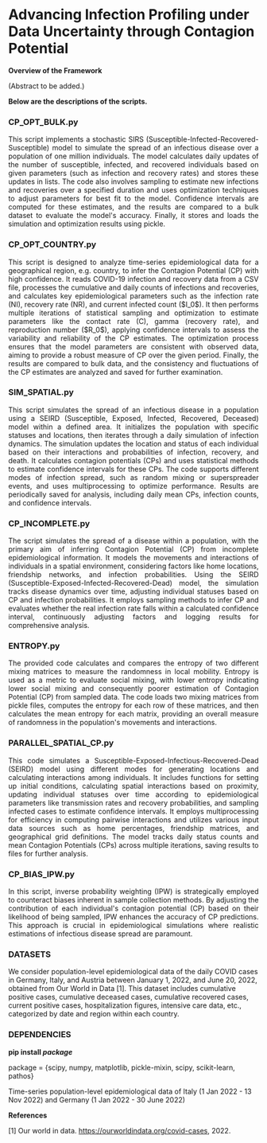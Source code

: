 Advancing Infection Profiling under Data Uncertainty through Contagion Potential
================================================================================

**Overview of the Framework** 

(Abstract to be added.)


**Below are the descriptions of the scripts.** 

### CP_OPT_BULK.py ###
<p align="justify"> This script implements a stochastic SIRS (Susceptible-Infected-Recovered-Susceptible) model to simulate the spread of an infectious disease over a population of one million individuals. The model calculates daily updates of the number of susceptible, infected, and recovered individuals based on given parameters (such as infection and recovery rates) and stores these updates in lists. The code also involves sampling to estimate new infections and recoveries over a specified duration and uses optimization techniques to adjust parameters for best fit to the model. Confidence intervals are computed for these estimates, and the results are compared to a bulk dataset to evaluate the model's accuracy. Finally, it stores and loads the simulation and optimization results using pickle.</p>

### CP_OPT_COUNTRY.py ###
<p align="justify"> This script is designed to analyze time-series epidemiological data for a geographical region, e.g. country, to infer the Contagion Potential (CP) with high confidence. It reads COVID-19 infection and recovery data from a CSV file, processes the cumulative and daily counts of infections and recoveries, and calculates key epidemiological parameters such as the infection rate (NI), recovery rate (NR), and current infected count ($I_0$). It then performs multiple iterations of statistical sampling and optimization to estimate parameters like the contact rate (C), gamma (recovery rate), and reproduction number ($R_0$), applying confidence intervals to assess the variability and reliability of the CP estimates. The optimization process ensures that the model parameters are consistent with observed data, aiming to provide a robust measure of CP over the given period. Finally, the results are compared to bulk data, and the consistency and fluctuations of the CP estimates are analyzed and saved for further examination. </p>

### SIM_SPATIAL.py ###
<p align="justify"> This script simulates the spread of an infectious disease in a population using a SEIRD (Susceptible, Exposed, Infected, Recovered, Deceased) model within a defined area. It initializes the population with specific statuses and locations, then iterates through a daily simulation of infection dynamics. The simulation updates the location and status of each individual based on their interactions and probabilities of infection, recovery, and death. It calculates contagion potentials (CPs) and uses statistical methods to estimate confidence intervals for these CPs. The code supports different modes of infection spread, such as random mixing or superspreader events, and uses multiprocessing to optimize performance. Results are periodically saved for analysis, including daily mean CPs, infection counts, and confidence intervals. </p>

### CP_INCOMPLETE.py ###
<p align="justify"> The script simulates the spread of a disease within a population, with the primary aim of inferring Contagion Potential (CP) from incomplete epidemiological information. It models the movements and interactions of individuals in a spatial environment, considering factors like home locations, friendship networks, and infection probabilities. Using the SEIRD (Susceptible-Exposed-Infected-Recovered-Dead) model, the simulation tracks disease dynamics over time, adjusting individual statuses based on CP and infection probabilities. It employs sampling methods to infer CP and evaluates whether the real infection rate falls within a calculated confidence interval, continuously adjusting factors and logging results for comprehensive analysis. </p>

### ENTROPY.py ###
<p align="justify"> The provided code calculates and compares the entropy of two different mixing matrices to measure the randomness in local mobility. Entropy is used as a metric to evaluate social mixing, with lower entropy indicating lower social mixing and consequently poorer estimation of Contagion Potential (CP) from sampled data. The code loads two mixing matrices from pickle files, computes the entropy for each row of these matrices, and then calculates the mean entropy for each matrix, providing an overall measure of randomness in the population's movements and interactions. </p>

### PARALLEL_SPATIAL_CP.py ###
<p align="justify"> This code simulates a Susceptible-Exposed-Infectious-Recovered-Dead (SEIRD) model using different modes for generating locations and calculating interactions among individuals. It includes functions for setting up initial conditions, calculating spatial interactions based on proximity, updating individual statuses over time according to epidemiological parameters like transmission rates and recovery probabilities, and sampling infected cases to estimate confidence intervals. It employs multiprocessing for efficiency in computing pairwise interactions and utilizes various input data sources such as home percentages, friendship matrices, and geographical grid definitions. The model tracks daily status counts and mean Contagion Potentials (CPs) across multiple iterations, saving results to files for further analysis. </p>

### CP_BIAS_IPW.py ###
<p align="justify"> In this script, inverse probability weighting (IPW) is strategically employed to counteract biases inherent in sample collection methods. By adjusting the contribution of each individual's contagion potential (CP) based on their likelihood of being sampled, IPW enhances the accuracy of CP predictions. This approach is crucial in epidemiological simulations where realistic estimations of infectious disease spread are paramount. </p>

### DATASETS ###
We consider population-level epidemiological data of the daily COVID cases in Germany, Italy, and Austria between January 1, 2022, and June 20, 2022, obtained from Our World in Data [1]. This dataset includes cumulative positive cases, cumulative deceased cases, cumulative recovered cases, current positive cases, hospitalization figures, intensive care data, etc., categorized by date and region within each country. 

### DEPENDENCIES ###

**pip install _package_**

package = {scipy, numpy, matplotlib, pickle-mixin, scipy, scikit-learn, pathos}


Time-series population-level epidemiological data of Italy (1 Jan 2022 - 13 Nov 2022) and Germany (1 Jan 2022 - 30 June 2022)



**References**

[1] Our world in data. https://ourworldindata.org/covid-cases, 2022.

